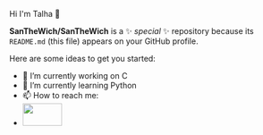Hi I'm Talha 👋


**SanTheWich/SanTheWich** is a ✨ _special_ ✨ repository because its `README.md` (this file) appears on your GitHub profile.

Here are some ideas to get you started:

- 🔭 I’m currently working on C
- 🌱 I’m currently learning Python
- 📫 How to reach me:
- <img src="https://is1-ssl.mzstatic.com/image/thumb/Purple211/v4/be/ba/42/beba42ec-5d02-78d0-93f9-0451344b9d38/AppIcon-0-1x_U007emarketing-0-7-0-85-220-0.png/1200x600wa.png" width="70" height="40">


